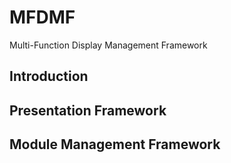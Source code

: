# MFDMF
Multi-Function Display Management Framework

## Introduction

## Presentation Framework

## Module Management Framework
